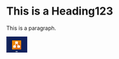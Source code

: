 <html>

<link rel="icon" href="data:image/svg+xml,<svg xmlns=%22http://www.w3.org/2000/svg%22 viewBox=%220 0 100 100%22><text y=%22.9em%22 font-size=%2290%22>🖇️</text></svg>"></link>
	
<head>

<title>My Page Title 2</title>

<link rel="icon" type="image/x-icon" href="/images/favicon.ico">

</head>

<body>

<h1>This is a Heading123</h1>

<p>This is a paragraph.</p>

</body>
	<img src="/images/Pasted%20image%2020220318205823.png" alt="This is a test image2">
</html>
